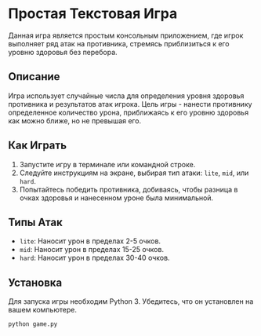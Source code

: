 # Простая Текстовая Игра

Данная игра является простым консольным приложением, где игрок выполняет ряд атак на противника, стремясь приблизиться к его уровню здоровья без перебора.

## Описание

Игра использует случайные числа для определения уровня здоровья противника и результатов атак игрока. Цель игры - нанести противнику определенное количество урона, приближаясь к его уровню здоровья как можно ближе, но не превышая его.

## Как Играть

1. Запустите игру в терминале или командной строке.
2. Следуйте инструкциям на экране, выбирая тип атаки: `lite`, `mid`, или `hard`.
3. Попытайтесь победить противника, добиваясь, чтобы разница в очках здоровья и нанесенном уроне была минимальной.

## Типы Атак

- `lite`: Наносит урон в пределах 2-5 очков.
- `mid`: Наносит урон в пределах 15-25 очков.
- `hard`: Наносит урон в пределах 30-40 очков.

## Установка

Для запуска игры необходим Python 3. Убедитесь, что он установлен на вашем компьютере.

```bash
python game.py
```
